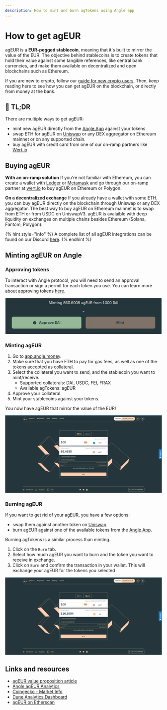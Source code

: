 ```yaml
---
description: How to mint and burn agTokens using Angle app
---
```


# How to get agEUR

agEUR is a **EUR-pegged stablecoin**, meaning that it's built to mirror the value of the EUR. The objective behind stablecoins is to create tokens that hold their value against some tangible references, like central bank currencies, and make them available on decentralized and open blockchains such as Ethereum.

If you are new to crypto, follow our [guide for new crypto users](./newbie.md). Then, keep reading here to see how you can get agEUR on the blockchain, or directly from money at the bank.

## 🔎 TL;DR

There are multiple ways to get agEUR:

- mint new agEUR directly from the [Angle App](https://app.angle.money/) against your tokens
- swap ETH for agEUR on [Uniswap](https://app.uniswap.org) or any DEX aggregator on Ethereum mainnet or on any supported chain.
- buy agEUR with credit card from one of our on-ramp partners like [Wert.io](https://widget.wert.io/01FPZ4G1VMZ67MGC83NADPB0F8/redirect/?commodity=agEUR&commodities=agEUR,agEUR%3Aethereum)

## Buying agEUR

**With an on-ramp solution** If you're not familiar with Ethereum, you can create a wallet with [Ledger](https://www.ledger.com) or [Metamask](https://metamask.io) and go through our on-ramp partner at [wert.io](https://widget.wert.io/01FPZ4G1VMZ67MGC83NADPB0F8/redirect/?commodity=agEUR&commodities=agEUR,agEUR%3Aethereum) to buy agEUR on Ethereum or Polygon.

**On a decentralized exchange** If you already have a wallet with some ETH, you can buy agEUR directly on the blockchain through Uniswap or any DEX aggregator. The best way to buy agEUR on Ethereum mainnet is to swap from ETH or from USDC on UniswapV3. agEUR is avalaible with deep liquidity on exchanges on multiple chains besides Ethereum (Solana, Fantom, Polygon).

{% hint style="info" %}
A complete list of all agEUR integrations can be found on our Discord [here](https://discord.com/channels/835066439891157012/907535810067304458/907537277939482636).
{% endhint %}

## Minting agEUR on Angle

### Approving tokens

To interact with Angle protocol, you will need to send an approval transaction or sign a permit for each token you use. You can learn more about approving tokens [here](app-faq/#why-do-i-need-to-approve-the-same-token-multiple-times).

![Approving tokens](../.gitbook/assets/approving-tokens.png)

### Minting agEUR

1. Go to [app.angle.money](https://app.angle.money/#/user/mint).
2. Make sure that you have ETH to pay for gas fees, as well as one of the tokens accepted as collateral.
3. Select the collateral you want to send, and the stablecoin you want to mint/receive.
   - Supported collaterals: DAI, USDC, FEI, FRAX
   - Available agTokens: agEUR
4. Approve your collateral.
5. Mint your stablecoins against your tokens.

You now have agEUR that mirror the value of the EUR!

![Minting agEUR](../.gitbook/assets/mint-usdc-agEUR.png)

### Burning agEUR

If you want to get rid of your agEUR, you have a few options:

- swap them against another token on [Uniswap](https://app.uniswap.org)
- burn agEUR against one of the available tokens from the [Angle App](https://app.angle.money/#/user/burn).

Burning agTokens is a similar process than minting.

1. Click on the `Burn` tab.
2. Select how much agEUR you want to burn and the token you want to receive in exchange.
3. Click on `Burn` and confirm the transaction in your wallet. This will exchange your agEUR for the tokens you selected

![Burning agEUR](../.gitbook/assets/burn-agEUR-DAI.png)

## Links and resources

- [agEUR value proposition article](https://blog.angle.money/angles-value-proposition-for-stablecoin-holders-68ee9a72d80b?source=collection_home---4------17-----------------------)
- [Angle agEUR Analytics](https://analytics.angle.money/#/agEUR)
- [Coingecko - Market Info](https://www.coingecko.com/fr/pi%C3%A8ces/ageur)
- [Dune Analytics Dashboard](https://dune.xyz/SebVentures/Angle-Dashboard)
- [agEUR on Etherscan](https://etherscan.io/token/0x1a7e4e63778b4f12a199c062f3efdd288afcbce8)
